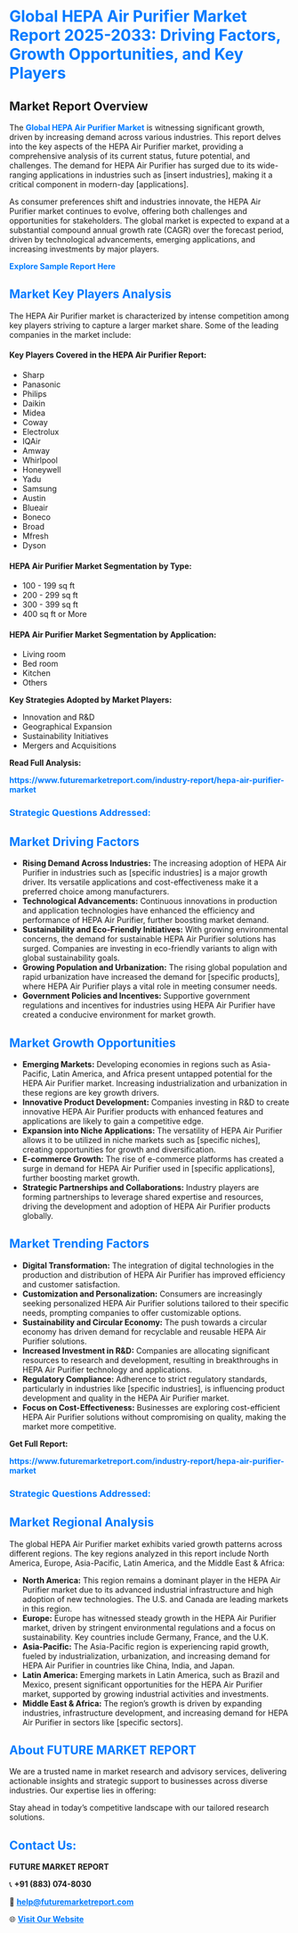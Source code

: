 <h1 style="color: #007BFF;">Global HEPA Air Purifier Market Report 2025-2033: Driving Factors, Growth Opportunities, and Key Players</h1>

<section id="overview">
<h2>Market Report Overview</h2>
<p>The <a href="https://www.futuremarketreport.com/industry-report/hepa-air-purifier-market" style="color: #007BFF; text-decoration: none;"><strong>Global HEPA Air Purifier Market</strong></a> is witnessing significant growth, driven by increasing demand across various industries. This report delves into the key aspects of the HEPA Air Purifier market, providing a comprehensive analysis of its current status, future potential, and challenges. The demand for HEPA Air Purifier has surged due to its wide-ranging applications in industries such as [insert industries], making it a critical component in modern-day [applications].</p>
<p>As consumer preferences shift and industries innovate, the HEPA Air Purifier market continues to evolve, offering both challenges and opportunities for stakeholders. The global market is expected to expand at a substantial compound annual growth rate (CAGR) over the forecast period, driven by technological advancements, emerging applications, and increasing investments by major players.</p>
</section>

<section id="overview">
<p><a href="https://www.futuremarketreport.com/request-sample/reportId=44115" style="color: #007BFF; text-decoration: none;"><strong>Explore Sample Report Here</strong></a></p>
</section>

<section id="key-players">
<h2 style="color: #007BFF;">Market Key Players Analysis</h2>
<p>The HEPA Air Purifier market is characterized by intense competition among key players striving to capture a larger market share. Some of the leading companies in the market include:</p>
<h4>Key Players Covered in the HEPA Air Purifier Report:</h4>
<ul><li>Sharp</li><li>Panasonic</li><li>Philips</li><li>Daikin</li><li>Midea</li><li>Coway</li><li>Electrolux</li><li>IQAir</li><li>Amway</li><li>Whirlpool</li><li>Honeywell</li><li>Yadu</li><li>Samsung</li><li>Austin</li><li>Blueair</li><li>Boneco</li><li>Broad</li><li>Mfresh</li><li>Dyson</li></ul>
<h4>HEPA Air Purifier Market Segmentation by Type:</h4>
<ul><li>100 - 199 sq ft</li><li>200 - 299 sq ft</li><li>300 - 399 sq ft</li><li>400 sq ft or More</li></ul>

<h4>HEPA Air Purifier Market Segmentation by Application:</h4>
<ul><li>Living room</li><li>Bed room</li><li>Kitchen</li><li>Others</li></ul>
<p><strong>Key Strategies Adopted by Market Players:</strong></p>
<ul>
<li>Innovation and R&D</li>
<li>Geographical Expansion</li>
<li>Sustainability Initiatives</li>
<li>Mergers and Acquisitions</li>
</ul>
</section>

<section>
<p><strong>Read Full Analysis: </strong></p><a href="https://www.futuremarketreport.com/industry-report/hepa-air-purifier-market" style="color: #007BFF; text-decoration: none;"><strong>https://www.futuremarketreport.com/industry-report/hepa-air-purifier-market</strong></a>
<h3 style="color: #007BFF;">Strategic Questions Addressed:</h3>
</section>

<section id="driving-factors">
<h2 style="color: #007BFF;">Market Driving Factors</h2>
<ul>
<li><strong>Rising Demand Across Industries:</strong> The increasing adoption of HEPA Air Purifier in industries such as [specific industries] is a major growth driver. Its versatile applications and cost-effectiveness make it a preferred choice among manufacturers.</li>
<li><strong>Technological Advancements:</strong> Continuous innovations in production and application technologies have enhanced the efficiency and performance of HEPA Air Purifier, further boosting market demand.</li>
<li><strong>Sustainability and Eco-Friendly Initiatives:</strong> With growing environmental concerns, the demand for sustainable HEPA Air Purifier solutions has surged. Companies are investing in eco-friendly variants to align with global sustainability goals.</li>
<li><strong>Growing Population and Urbanization:</strong> The rising global population and rapid urbanization have increased the demand for [specific products], where HEPA Air Purifier plays a vital role in meeting consumer needs.</li>
<li><strong>Government Policies and Incentives:</strong> Supportive government regulations and incentives for industries using HEPA Air Purifier have created a conducive environment for market growth.</li>
</ul>
</section>

<section id="growth-opportunities">
<h2 style="color: #007BFF;">Market Growth Opportunities</h2>
<ul>
<li><strong>Emerging Markets:</strong> Developing economies in regions such as Asia-Pacific, Latin America, and Africa present untapped potential for the HEPA Air Purifier market. Increasing industrialization and urbanization in these regions are key growth drivers.</li>
<li><strong>Innovative Product Development:</strong> Companies investing in R&D to create innovative HEPA Air Purifier products with enhanced features and applications are likely to gain a competitive edge.</li>
<li><strong>Expansion into Niche Applications:</strong> The versatility of HEPA Air Purifier allows it to be utilized in niche markets such as [specific niches], creating opportunities for growth and diversification.</li>
<li><strong>E-commerce Growth:</strong> The rise of e-commerce platforms has created a surge in demand for HEPA Air Purifier used in [specific applications], further boosting market growth.</li>
<li><strong>Strategic Partnerships and Collaborations:</strong> Industry players are forming partnerships to leverage shared expertise and resources, driving the development and adoption of HEPA Air Purifier products globally.</li>
</ul>
</section>

<section id="trending-factors">
<h2 style="color: #007BFF;">Market Trending Factors</h2>
<ul>
<li><strong>Digital Transformation:</strong> The integration of digital technologies in the production and distribution of HEPA Air Purifier has improved efficiency and customer satisfaction.</li>
<li><strong>Customization and Personalization:</strong> Consumers are increasingly seeking personalized HEPA Air Purifier solutions tailored to their specific needs, prompting companies to offer customizable options.</li>
<li><strong>Sustainability and Circular Economy:</strong> The push towards a circular economy has driven demand for recyclable and reusable HEPA Air Purifier solutions.</li>
<li><strong>Increased Investment in R&D:</strong> Companies are allocating significant resources to research and development, resulting in breakthroughs in HEPA Air Purifier technology and applications.</li>
<li><strong>Regulatory Compliance:</strong> Adherence to strict regulatory standards, particularly in industries like [specific industries], is influencing product development and quality in the HEPA Air Purifier market.</li>
<li><strong>Focus on Cost-Effectiveness:</strong> Businesses are exploring cost-efficient HEPA Air Purifier solutions without compromising on quality, making the market more competitive.</li>
</ul>
</section>

<section>
<p><strong>Get Full Report: </strong></p><a href="https://www.futuremarketreport.com/industry-report/hepa-air-purifier-market" style="color: #007BFF; text-decoration: none;"><strong>https://www.futuremarketreport.com/industry-report/hepa-air-purifier-market</strong></a>
<h3 style="color: #007BFF;">Strategic Questions Addressed:</h3>
</section>


<section id="regional-analysis">
<h2 style="color: #007BFF;">Market Regional Analysis</h2>
<p>The global HEPA Air Purifier market exhibits varied growth patterns across different regions. The key regions analyzed in this report include North America, Europe, Asia-Pacific, Latin America, and the Middle East & Africa:</p>
<ul>
<li><strong>North America:</strong> This region remains a dominant player in the HEPA Air Purifier market due to its advanced industrial infrastructure and high adoption of new technologies. The U.S. and Canada are leading markets in this region.</li>
<li><strong>Europe:</strong> Europe has witnessed steady growth in the HEPA Air Purifier market, driven by stringent environmental regulations and a focus on sustainability. Key countries include Germany, France, and the U.K.</li>
<li><strong>Asia-Pacific:</strong> The Asia-Pacific region is experiencing rapid growth, fueled by industrialization, urbanization, and increasing demand for HEPA Air Purifier in countries like China, India, and Japan.</li>
<li><strong>Latin America:</strong> Emerging markets in Latin America, such as Brazil and Mexico, present significant opportunities for the HEPA Air Purifier market, supported by growing industrial activities and investments.</li>
<li><strong>Middle East & Africa:</strong> The region’s growth is driven by expanding industries, infrastructure development, and increasing demand for HEPA Air Purifier in sectors like [specific sectors].</li>
</ul>
</section>

<footer>
<h2 style="color: #007BFF;">About FUTURE MARKET REPORT</h2>
<p>We are a trusted name in market research and advisory services, delivering actionable insights and strategic support to businesses across diverse industries. Our expertise lies in offering:</p>

<p>Stay ahead in today’s competitive landscape with our tailored research solutions.</p>

<h2 style="color: #007BFF;">Contact Us:</h2>
<p><strong>FUTURE MARKET REPORT</strong></p>
<p>📞 <strong>+91 (883) 074-8030</strong></p>
<p>📧 <strong><a href="mailto:help@futuremarketreport.com" style="color: #007BFF;">help@futuremarketreport.com</a></strong></p>
<p>🌐 <strong><a href="https://www.futuremarketreport.com/" style="color: #007BFF;">Visit Our Website</a></strong></p>
</footer>